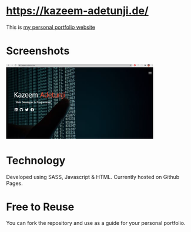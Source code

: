 # https://kazeem-adetunji.de/

This is [my personal portfolio website](https://kazeem-adetunji.de/) 


# Screenshots
<p float="left">
 <img src="img/website.png" alt="projects" width="400">
</p>

# Technology
Developed using SASS, Javascript & HTML. Currently hosted on Github Pages. 


# Free to Reuse
You can fork the repository and use as a guide for your personal portfolio.
 

